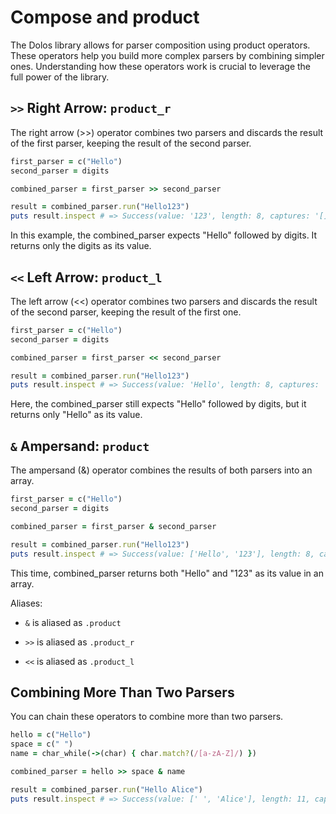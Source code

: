 # Compose and product

The Dolos library allows for parser composition using product operators. 
These operators help you build more complex parsers by combining simpler ones.
Understanding how these operators work is crucial to leverage the full power of the library.

## `>>` Right Arrow: `product_r`

The right arrow (>>) operator combines two parsers and discards the result of the first parser, keeping the result of the second parser.

```ruby
first_parser = c("Hello")
second_parser = digits

combined_parser = first_parser >> second_parser

result = combined_parser.run("Hello123")
puts result.inspect # => Success(value: '123', length: 8, captures: '[]')
```
In this example, the combined_parser expects "Hello" followed by digits. It returns only the digits as its value.

## `<<` Left Arrow: `product_l`

The left arrow (<<) operator combines two parsers and discards the result of the second parser, keeping the result of the first one.

```ruby
first_parser = c("Hello")
second_parser = digits

combined_parser = first_parser << second_parser

result = combined_parser.run("Hello123")
puts result.inspect # => Success(value: 'Hello', length: 8, captures: '[]')
```
Here, the combined_parser still expects "Hello" followed by digits, but it returns only "Hello" as its value.

## `&` Ampersand: `product`

The ampersand (&) operator combines the results of both parsers into an array.

```ruby
first_parser = c("Hello")
second_parser = digits

combined_parser = first_parser & second_parser

result = combined_parser.run("Hello123")
puts result.inspect # => Success(value: ['Hello', '123'], length: 8, captures: '[]')
```
This time, combined_parser returns both "Hello" and "123" as its value in an array.

Aliases:
- `&` is aliased as `.product`

- `>>` is aliased as `.product_r`

- `<<` is aliased as `.product_l`

## Combining More Than Two Parsers

You can chain these operators to combine more than two parsers.

```ruby
hello = c("Hello")
space = c(" ")
name = char_while(->(char) { char.match?(/[a-zA-Z]/) })

combined_parser = hello >> space & name

result = combined_parser.run("Hello Alice")
puts result.inspect # => Success(value: [' ', 'Alice'], length: 11, captures: '[]')
```